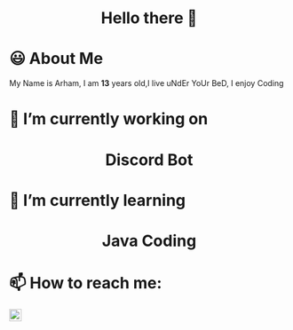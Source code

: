 <h1 align="center">Hello there 👋</h1>

# 😃 About Me

My Name is Arham, I am **13** years old,I live uNdEr YoUr BeD, I enjoy Coding

# 🔭 I’m currently working on

<h1 align="center">Discord Bot</h1>

# 🌱 I’m currently learning

<h1 align="center">Java Coding</h1>

# 📫 How to reach me:

[<img align="left" alt="codeSTACKr | YouTube" width="22px" src="https://cdn.jsdelivr.net/npm/simple-icons@v3/icons/youtube.svg" />][youtube]

[youtube]: https://youtube.com/ArhamSanooj
